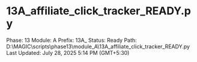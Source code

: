 # 13A_affiliate_click_tracker_READY.py

Phase: 13
Module: A
Prefix: 13A_
Status: Ready
Path: D:\MAGIC\scripts\phase13\module_A\13A_affiliate_click_tracker_READY.py
Last Updated: July 28, 2025 5:14 PM (GMT+5:30)

